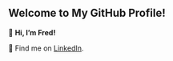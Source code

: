## Welcome to My GitHub Profile!

👋 **Hi, I’m Fred!**

🔗 Find me on [LinkedIn](https://www.linkedin.com/in/fredsabu/).
